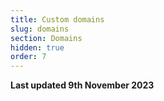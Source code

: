 ```yaml
---
title: Custom domains
slug: domains
section: Domains
hidden: true
order: 7
---
```


**Last updated 9th November 2023**

